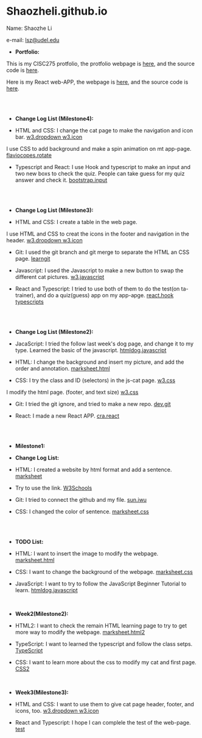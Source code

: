 # Shaozheli.github.io
Name: Shaozhe Li

e-mail: lsz@udel.edu

* <strong>Portfolio:</strong>

This is my CISC275 protfolio, the protfolio webpage is <a href="https://yongye12.github.io/Shaozheli.github.io/CISC275-Shaozhe-Li-protfolio.html" target="_blank"> here</a>, and the source code is <a href="https://github.com/Yongye12/Shaozheli.github.io/blob/main/CISC275-Shaozhe-Li-protfolio.html" target="_blank"> here</a>.

Here is my React web-APP, the webpage is <a href="https://yongye12.github.io/my-app/" target="_blank">here</a>, and the source code is  <a href="https://github.com/Yongye12/my-app/blob/main/src/App.tsx" target="_blank">here</a>.

<br><br>

* <strong>Change Log List (Milestone4):</strong> 

* HTML and CSS: I change the cat page to make the navigation and icon bar. <a href="https://www.w3schools.com/howto/howto_css_dropdown_navbar.asp"> w3.dropdown </a> <a href="https://www.w3schools.com/howto/howto_css_icon_bar.asp"> w3.icon </a>

I use CSS to add background and make a spin animation on mt app-page. <a href="https://flaviocopes.com/rotate-image/"> flaviocopes.rotate </a>

* Typescript and React: I use Hook and typescript to make an input  and two new boxs to check the quiz. People can take guess for my quiz answer and check it. <a href="https://getbootstrap.com/docs/5.1/forms/input-group/#checkboxes-and-radios"> bootstrap.input </a>

<br><br>

* <strong>Change Log List (Milestone3):</strong> 

* HTML and CSS: I create a table in the web page. 

I use HTML and CSS to creat the icons in the footer and navigation in the header. <a href="https://www.w3schools.com/howto/howto_css_dropdown_navbar.asp"> w3.dropdown </a> <a href="https://www.w3schools.com/howto/howto_css_icon_bar.asp"> w3.icon </a>

* Git: I used the git branch and git merge to separate the HTML an CSS page. <a href = "https://learngitbranching.js.org/?locale=zh_CN">learngit</a> 

* Javascript: I used the Javascript to make a new button to swap the different cat pictures. <a href = "https://www.w3schools.com/js/js_random.asp">w3.javascript </a>

* React and Typescript: I tried to use both of them to do the test(on ta-trainer), and do a quiz(guess) app on my app-apge. <a href= "https://reactjs.org/docs/hooks-intro.html"> react.hook</a> <a href= "https://www.typescriptlang.org/docs/handbook/typescript-in-5-minutes.html#next-steps">typescripts </a>

<br><br>

* <strong>Change Log List (Milestone2):</strong> 

* JacaScript: I tried the follow last week's dog page, and change it to my type. Learned the basic of the javascript. <a href="https://htmldog.com/guides/javascript/beginner/"> htmldog.javascript</a>

* HTML: I change the background and insert my picture, and add the order and annotation. <a href="https://marksheet.io/html-images.html"> marksheet.html</a>

* CSS: I try the class and ID (selectors) in the js-cat page. <a href="https://www.w3schools.com/css/css_selectors.asp"> w3.css</a>

 I modify the html page. (footer, and text size) <a href="https://www.w3schools.com/tags/tag_footer.asp"> w3.css</a>

* Git: I tried the git ignore, and tried to make a new repo. <a href="https://dev.to/dyarleniber/setting-up-a-ci-cd-workflow-on-github-actions-for-a-react-app-with-github-pages-and-codecov-4hnp"> dev.git</a>

* React: I made a new React APP. <a href="https://create-react-app.dev/docs/getting-started"> cra.react</a>

<br><br>

* <strong>Milestone1: </strong>

* <strong>Change Log List:</strong>

* HTML: I created a website by html format and add a sentence. <a href="https://marksheet.io/html-syntax.html"> marksheet</a>

* Try to use the link. <a href="https://www.w3schools.com/html/html_links.asp"> W3Schools</a>

* Git: I tried to connect the github and my file.  <a href="https://sun.iwu.edu/~mliffito/cs_codex/posts/git-cookbook/"> sun.iwu</a>

* CSS: I changed the color of sentence. <a href="https://marksheet.io/why-css-exists.html"> marksheet.css</a>

<br><br>

* <strong>TODO List:</strong>

* HTML: I want to insert the image to modify the webpage. <a href="https://marksheet.io/html-syntax.html"> marksheet.html</a>

* CSS: I want to change the background of the webpage. <a href="https://marksheet.io/css-syntax.html"> marksheet.css</a>

* JavaScript: I want to try to follow the JavaScript Beginner Tutorial to learn. <a href="https://htmldog.com/guides/javascript/beginner/"> htmldog.javascript</a>
<br>

* <strong>Week2(Milestone2):</strong>

* HTML2: I want to check the remain HTML learning page to try to get more way to modify the webpage. <a href="https://marksheet.io/html-tables.html"> marksheet.html2</a>

* TypeScript: I want to learned the typescript and follow the class setps. <a href="https://www.typescriptlang.org/docs/handbook/typescript-in-5-minutes.html"> TypeScript</a> 

* CSS: I want to learn more about the css to modify my cat and first page. <a href="https://www.w3schools.com/css/default.asp"> CSS2</a>  
<br>

* <strong> Week3(Milestone3):</strong>

* HTML and CSS: I want to use them to give cat page header, footer, and icons, too. <a href="https://www.w3schools.com/howto/howto_css_dropdown_navbar.asp"> w3.dropdown </a> <a href="https://www.w3schools.com/howto/howto_css_icon_bar.asp"> w3.icon </a> 

* React and Typescript: I hope I can complele the test of the web-page. <a href="https://testing-library.com/docs/react-testing-library/cheatsheet/">test</a>
